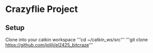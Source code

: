 # Crazyflie Project
## Setup
Clone into your catkin workspace
'''cd ~/catkin_ws/src'''
'''git clone https://github.com/jolilj/el2425_bitcraze'''
